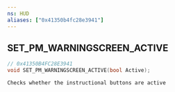 ```yaml
---
ns: HUD
aliases: ["0x41350b4fc28e3941"]
---
```

## SET_PM_WARNINGSCREEN_ACTIVE

```c
// 0x41350B4FC28E3941
void SET_PM_WARNINGSCREEN_ACTIVE(bool Active);
```

```
Checks whether the instructional buttons are active
```
